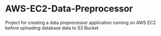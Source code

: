 # AWS-EC2-Data-Preprocessor

Project for creating a data preprocessor application running on AWS EC2 before uploading database data to S3 Bucket
